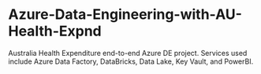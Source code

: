 # Azure-Data-Engineering-with-AU-Health-Expnd
Australia Health Expenditure end-to-end Azure DE project. Services used include Azure Data Factory, DataBricks, Data Lake, Key Vault, and PowerBI.
